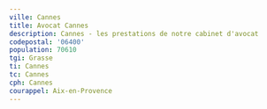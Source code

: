 ```yaml
---
ville: Cannes
title: Avocat Cannes
description: Cannes - les prestations de notre cabinet d'avocat
codepostal: '06400'
population: 70610
tgi: Grasse
ti: Cannes
tc: Cannes
cph: Cannes
courappel: Aix-en-Provence
---
```

